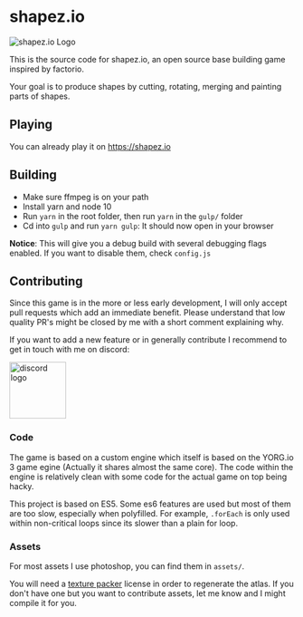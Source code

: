 # shapez.io

<img src="https://i.imgur.com/Y5Z2iqQ.png" alt="shapez.io Logo">

This is the source code for shapez.io, an open source base building game inspired by factorio.

Your goal is to produce shapes by cutting, rotating, merging and painting parts of shapes.

## Playing

You can already play it on https://shapez.io

## Building

-   Make sure ffmpeg is on your path
-   Install yarn and node 10
-   Run `yarn` in the root folder, then run `yarn` in the `gulp/` folder
-   Cd into `gulp` and run `yarn gulp`: It should now open in your browser

**Notice**: This will give you a debug build with several debugging flags enabled. If you want to disable them, check `config.js`

## Contributing

Since this game is in the more or less early development, I will only accept pull requests which add an immediate benefit. Please understand that low quality PR's might be closed by me with a short comment explaining why.

If you want to add a new feature or in generally contribute I recommend to get in touch with me on discord:

<a href="https://discord.com/invite/HN7EVzV" target="_blank">
<img src="https://i.imgur.com/SoawBhW.png" alt="discord logo" width="100">
</a>

### Code

The game is based on a custom engine which itself is based on the YORG.io 3 game egine (Actually it shares almost the same core).
The code within the engine is relatively clean with some code for the actual game on top being hacky.

This project is based on ES5. Some es6 features are used but most of them are too slow, especially when polyfilled. For example, `.forEach` is only used within non-critical loops since its slower than a plain for loop.

### Assets

For most assets I use photoshop, you can find them in `assets/`.

You will need a <a href="https://www.codeandweb.com/texturepacker" target="_blank">texture packer</a> license in order to regenerate the atlas. If you don't have one but you want to contribute assets, let me know and I might compile it for you.
